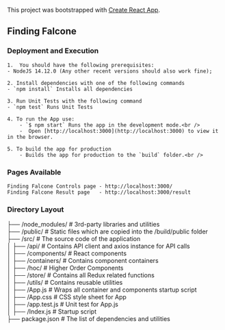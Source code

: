 This project was bootstrapped with [Create React App](https://github.com/facebook/create-react-app).

## Finding Falcone

### Deployment and Execution 
    1.  You should have the following prerequisites:
    - NodeJS 14.12.0 (Any other recent versions should also work fine);

    2. Install dependencies with one of the following commands
    - `npm install` Installs all dependencies

    3. Run Unit Tests with the following command 
    - `npm test` Runs Unit Tests

    4. To run the App use:
        - `$ npm start` Runs the app in the development mode.<br />
        -  Open [http://localhost:3000](http://localhost:3000) to view it in the browser.

    5. To build the app for production 
        - Builds the app for production to the `build` folder.<br />


### Pages Available 
    Finding Falcone Controls page - http://localhost:3000/
    Finding Falcone Result page   - http://localhost:3000/result


### Directory Layout 


├── /node_modules/              # 3rd-party libraries and utilities                                                                             
├── /public/                    # Static files which are copied into the /build/public folder                                                   
├── /src/                       # The source code of the application                                                                            
│   ├── /api/                   # Contains API client and axios instance for API calls                                                          
│   ├── /components/            # React components                                                                                              
│   ├── /containers/            # Contains component containers                                                                                 
│   ├── /hoc/                   # Higher Order Components                                                                                       
│   ├── /store/                 # Contains all Redux related functions                                                                          
│   ├── /utils/                 # Contains reusable utilities                                                                                   
│   ├── /App.js                 # Wraps all container and components startup script                                                             
│   ├── /App.css                # CSS style sheet for App                                                                                       
│   ├── /app.test.js            # Unit test for App.js                                                                                          
│   ├── /Index.js               # Startup script                                                                                                
├── package.json                # The list of dependencies and utilities